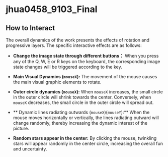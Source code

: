# jhua0458_9103_Final
## How to Interact
The overall dynamics of the work presents the effects of rotation and progressive layers. The specific interactive effects are as follows:

- **Change the image state through different buttons：** When you press any of the Q, W, E or R keys on the keyboard, the corresponding image state changes will be triggered according to the key.

- **Main Visual Dynamics (`mouseX`):** The movement of the mouse causes the main visual graphic elements to rotate.

- **Outer circle dynamics (`mouseX`):** When `mouseX` increases, the small circle in the outer circle will shrink towards the center. Conversely, when `mouseX` decreases, the small circle in the outer circle will spread out.

- ** Dynamic lines radiating outwards (`mouseX`)(`mouseY`):** When the mouse moves horizontally or vertically, the lines radiating outward will change randomly, thereby increasing the dynamic interest of the picture.

- **Random stars appear in the center:** By clicking the mouse, twinkling stars will appear randomly in the center circle, increasing the overall fun and uncertainty.
